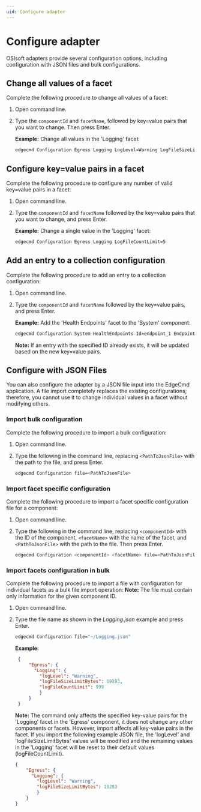 ```yaml
---
uid: Configure adapter
---
```


# Configure adapter

OSIsoft adapters provide several configuration options, including configuration with JSON files and bulk configurations.

## Change all values of a facet

Complete the following procedure to change all values of a facet:

1. Open command line.
2. Type the `componentId` and `facetName`, followed by key=value pairs that you want to change. Then press Enter.

   **Example:** Change all values in the 'Logging' facet:

   ```bash
   edgecmd Configuration Egress Logging LogLevel=Warning LogFileSizeLimitBytes=32768 LogFileCountLimit=5
   ```

## Configure key=value pairs in a facet

Complete the following procedure to configure any number of valid key=value pairs in a facet:

1. Open command line.
2. Type the `componentId` and `facetName` followed by the key=value pairs that you want to change, and press Enter.

   **Example:** Change a single value in the 'Logging' facet:

   ```bash
   edgecmd Configuration Egress Logging LogFileCountLimit=5
   ```

## Add an entry to a collection configuration

Complete the following procedure to add an entry to a collection configuration:

1. Open command line.
2. Type the `componentId` and `facetName` followed by the key=value pairs, and press Enter.

   **Example:** Add the 'Health Endpoints' facet to the 'System' component:

   ```bash
   edgecmd Configuration System HealthEndpoints Id=endpoint_1 Endpoint=endpointURL UserName=UserName Password=Password
   ```
	**Note:** If an entry with the specified ID already exists, it will be updated based on the new key=value pairs.

## Configure with JSON Files

You can also configure the adapter by a JSON file input into the EdgeCmd application. A file import completely replaces the existing configurations; therefore, you cannot use it to change individual values in a facet without modifying others.

### Import bulk configuration

Complete the following procedure to import a bulk configuration:
	
1. Open command line.
2. Type the following in the command line, replacing `<PathToJsonFile>` with the path to the file, and press Enter.

   ```bash
   edgecmd Configuration file=<PathToJsonFile>
   ```

### Import facet specific configuration

Complete the following procedure to import a facet specific configuration file for a component:
	
1. Open command line.
2. Type the following in the command line, replacing `<componentId>` with the ID of the component, `<facetName>` with the name of the facet, and `<PathToJsonFile>` with the path to the file. Then press Enter.

   ```bash
   edgecmd Configuration <componentId> <facetName> file=<PathToJsonFile>
   ```

### Import facets configuration in bulk

Complete the following procedure to import a file with configuration for individual facets as a bulk file import operation:
	**Note:** The file must contain only information for the given component ID. 
	
1. Open command line.
2. Type the file name as shown in the _Logging.json_ example and press Enter.

   ```bash
   edgecmd Configuration file="~/Logging.json"
   ```

   **Example:**

   ```JSON
	{
		"Egress": {
		  "Logging": {
		    "logLevel": "Warning",
		    "logFileSizeLimitBytes": 19283,
		    "logFileCountLimit": 999
			}
		}
	}
    ```

	**Note:** The command only affects the specified key-value pairs for the 'Logging' facet in the 'Egress' component, it does not change any other components or facets. However, import affects all key-value pairs in the facet. If you import the following example JSON file, the 'logLevel' and 'logFileSizeLimitBytes' values will be modified and the remaining values in the 'Logging' facet will be reset to their default values (logFileCountLimit).

	```JSON
	{
		"Egress": {
		  "Logging": {
		    "logLevel": "Warning",
		    "logFileSizeLimitBytes": 19283
			}
		}
	}
	```
